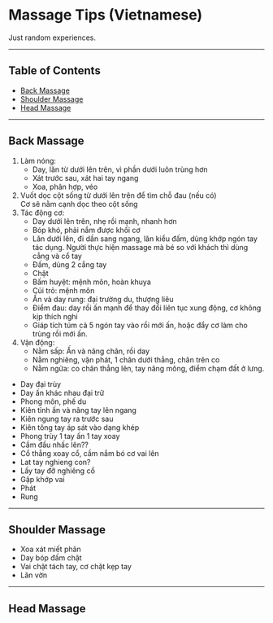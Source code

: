 <!-- omit in toc -->
# Massage Tips (Vietnamese)

Just random experiences.

-------

<!-- omit in toc -->
## Table of Contents

- [Back Massage](#back-massage)
- [Shoulder Massage](#shoulder-massage)
- [Head Massage](#head-massage)

-------

## Back Massage

1. Làm nóng:
   - Day, lăn từ dưới lên trên, vì phần dưới luôn trùng hơn
   - Xát trước sau, xát hai tay ngang
   - Xoa, phân hợp, véo
2. Vuốt dọc cột sống từ dưới lên trên để tìm chỗ đau (nếu có)\
    Cơ sẽ nằm cạnh dọc theo cột sống
3. Tác động cơ:
   - Day dưới lên trên, nhẹ rồi mạnh, nhanh hơn
   - Bóp khó, phải nắm được khối cơ
   - Lăn dưới lên, đi dần sang ngang, lăn kiểu đấm, dùng khớp ngón tay tác dụng. Người thực hiện massage mà bé so với khách thì dùng cẳng và cổ tay
   - Đấm, dùng 2 cẳng tay
   - Chặt
   - Bấm huyệt: mệnh môn, hoàn khuya
   - Củi trỏ: mệnh môn
   - Ấn và day rung: đại trường du, thượng liêu
   - Điểm đau: day rồi ấn mạnh để thay đổi liên tục xung động, cơ không kịp thích nghi
   - Giáp tích túm cả 5 ngón tay vào rồi mới ấn, hoặc đẩy cơ làm cho trùng rồi mới ấn.
4. Vận động:
   - Nằm sấp: Ấn và nâng chân, rồi day
   - Nằm nghiêng, vặn phát, 1 chân dưới thẳng, chân trên co
   - Nằm ngửa: co chân thẳng lên, tay nâng mông, điểm chạm đất ở lưng.

- Day đại trùy
- Day ấn khác nhau đại trữ
- Phong môn, phế du
- Kiên tỉnh ấn và nâng tay lên ngang
- Kiên ngung tay ra trước sau
- Kiên tông tay áp sát vào dạng khép
- Phong trùy 1 tay ấn 1 tay xoay
- Cầm đầu nhấc lên??
- Cổ thẳng xoay cổ, cầm nắm bó cơ vai lên
- Lat tay nghieng con?
- Lấy tay đỡ nghiêng cổ
- Gập khớp vai
- Phát
- Rung

-------

## Shoulder Massage

- Xoa xát miết phân
- Day bóp đấm chặt
- Vai chặt tách tay, cơ chặt kẹp tay
- Lăn vờn

-------

## Head Massage
